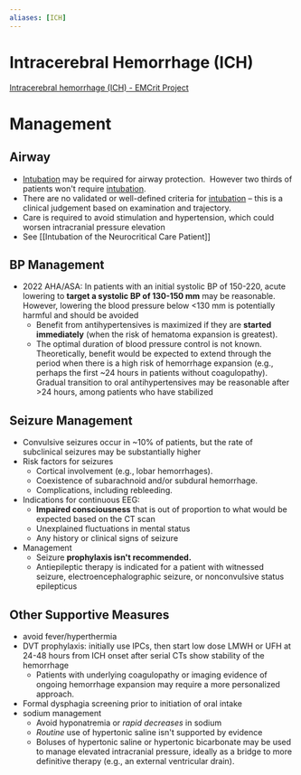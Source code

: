 ```yaml
---
aliases: [ICH]
---
```

# Intracerebral Hemorrhage (ICH)

[Intracerebral hemorrhage (ICH) - EMCrit Project](https://emcrit.org/ibcc/ich/)

# Management
## Airway
- [Intubation](../Procedures/Intubation.md) may be required for airway protection.  However two thirds of patients won't require [intubation](../Procedures/Intubation.md).
- There are no validated or well-defined criteria for [intubation](../Procedures/Intubation.md) – this is a clinical judgement based on examination and trajectory.
- Care is required to avoid stimulation and hypertension, which could worsen intracranial pressure elevation
- See [[Intubation of the Neurocritical Care Patient]]

## BP Management
- 2022 AHA/ASA: In patients with an initial systolic BP of 150-220, acute lowering to **target a systolic BP of 130-150 mm** may be reasonable.  However, lowering the blood pressure below <130 mm is potentially harmful and should be avoided
	- Benefit from antihypertensives is maximized if they are **started** **immediately** (when the risk of hematoma expansion is greatest).
	- The optimal duration of blood pressure control is not known.  Theoretically, benefit would be expected to extend through the period when there is a high risk of hemorrhage expansion (e.g., perhaps the first ~24 hours in patients without coagulopathy).  Gradual transition to oral antihypertensives may be reasonable after >24 hours, among patients who have stabilized

## Seizure Management
- Convulsive seizures occur in ~10% of patients, but the rate of subclinical seizures may be substantially higher
- Risk factors for seizures
	- Cortical involvement (e.g., lobar hemorrhages).
	- Coexistence of subarachnoid and/or subdural hemorrhage.
	- Complications, including rebleeding.
- Indications for continuous EEG:
	- **Impaired consciousness** that is out of proportion to what would be expected based on the CT scan
	- Unexplained fluctuations in mental status
	- Any history or clinical signs of seizure
- Management
	- Seizure **prophylaxis isn't recommended.**
	- Antiepileptic therapy is indicated for a patient with witnessed seizure, electroencephalographic seizure, or nonconvulsive status epilepticus

## Other Supportive Measures
- avoid fever/hyperthermia
- DVT prophylaxis: initially use IPCs, then start low dose LMWH or UFH at 24-48 hours from ICH onset after serial CTs show stability of the hemorrhage
	- Patients with underlying coagulopathy or imaging evidence of ongoing hemorrhage expansion may require a more personalized approach.
- Formal dysphagia screening prior to initiation of oral intake
- sodium management
	- Avoid hyponatremia or _rapid decreases_ in sodium
	- _Routine_ use of hypertonic saline isn't supported by evidence
	- Boluses of hypertonic saline or hypertonic bicarbonate may be used to manage elevated intracranial pressure, ideally as a bridge to more definitive therapy (e.g., an external ventricular drain).